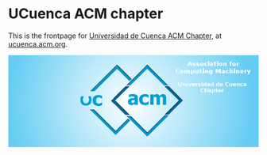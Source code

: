 # UCuenca ACM chapter

This is the frontpage for [Universidad de Cuenca ACM
Chapter](https://www.facebook.com/UcuencaACM), at
[ucuenca.acm.org](http://ucuenca.acm.org/).

![](./img/facebook_cover.png)
